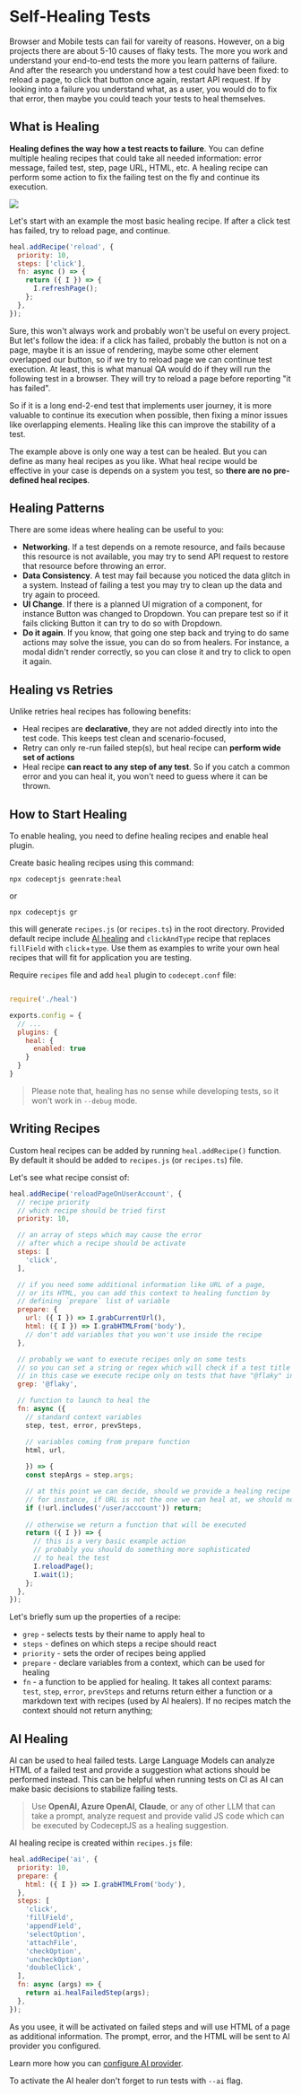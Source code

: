 # Self-Healing Tests

Browser and Mobile tests can fail for vareity of reasons. However, on a big projects there are about 5-10 causes of flaky tests. The more you work and understand your end-to-end tests the more you learn patterns of failure. And after the research you understand how a test could have been fixed: to reload a page, to click that button once again, restart API request. If by looking into a failure you understand what, as a user, you would do to fix that error, then maybe you could teach your tests to heal themselves.

## What is Healing

**Healing defines the way how a test reacts to failure**. You can define multiple healing recipes that could take all needed information: error message, failed test, step, page URL, HTML, etc. A healing recipe can perform some action to fix the failing test on the fly and continue its execution.

![](/img/healing.png)

Let's start with an example the most basic healing recipe. If after a click test has failed, try to reload page, and continue.

```js
heal.addRecipe('reload', {
  priority: 10,
  steps: ['click'],
  fn: async () => {
    return ({ I }) => {
      I.refreshPage();
    };
  },
});
```

Sure, this won't always work and probably won't be useful on every project. But let's follow the idea: if a click has failed, probably the button is not on a page, maybe it is an issue of rendering, maybe some other element overlapped our button, so if we try to reload page we can continue test execution. At least, this is what manual QA would do if they will run the following test in a browser. They will try to reload a page before reporting "it has failed".

So if it is a long end-2-end test that implements user journey, it is more valuable to continue its execution when possible, then fixing a minor issues like overlapping elements. Healing like this can improve the stability of a test.

The example above is only one way a test can be healed. But you can define as many heal recipes as you like. What heal recipe would be effective in your case is depends on a system you test, so **there are no pre-defined heal recipes**. 

## Healing Patterns

There are some ideas where healing can be useful to you:

* **Networking**. If a test depends on a remote resource, and fails because this resource is not available, you may try to send API request to restore that resource before throwing an error.
* **Data Consistency**. A test may fail because you noticed the data glitch in a system. Instead of failing a test you may try to clean up the data and try again to proceed.
* **UI Change**. If there is a planned UI migration of a component, for instance Button was changed to Dropdown. You can prepare test so if it fails clicking Button it can try to do so with Dropdown.
* **Do it again**. If you know, that going one step back and trying to do same actions may solve the issue, you can do so from healers. For instance, a modal didn't render correctly, so you can close it and try to click to open it again.

## Healing vs Retries

Unlike retries heal recipes has following benefits:

* Heal recipes are **declarative**, they are not added directly into into the test code. This keeps test clean and scenario-focused,
* Retry can only re-run failed step(s), but heal recipe can **perform wide set of actions**
* Heal recipe **can react to any step of any test**. So if you catch a common error and you can heal it, you won't need to guess where it can be thrown.

## How to Start Healing

To enable healing, you need to define healing recipes and enable heal plugin.

Create basic healing recipes using this command:

```
npx codeceptjs geenrate:heal
```

or

```
npx codeceptjs gr
```

this will generate `recipes.js` (or `recipes.ts`) in the root directory. Provided default recipe include [AI healing](#ai-healing) and `clickAndType` recipe that replaces `fillField` with `click`+`type`. Use them as examples to write your own heal recipes that will fit for application you are testing.

Require `recipes` file and add `heal` plugin to `codecept.conf` file:

```js

require('./heal')

exports.config = {
  // ...
  plugins: {
    heal: {
      enabled: true
    }
  }
}
```

> Please note that, healing has no sense while developing tests, so it won't work in `--debug` mode. 

## Writing Recipes

Custom heal recipes can be added by running `heal.addRecipe()` function. By default it should be added to `recipes.js` (or `recipes.ts`) file. 

Let's see what recipe consist of:

```js
heal.addRecipe('reloadPageOnUserAccount', {
  // recipe priority
  // which recipe should be tried first 
  priority: 10,

  // an array of steps which may cause the error
  // after which a recipe should be activate
  steps: [
    'click',
  ],

  // if you need some additional information like URL of a page,
  // or its HTML, you can add this context to healing function by 
  // defining `prepare` list of variable
  prepare: {
    url: ({ I }) => I.grabCurrentUrl(),
    html: ({ I }) => I.grabHTMLFrom('body'),
    // don't add variables that you won't use inside the recipe
  },

  // probably we want to execute recipes only on some tests
  // so you can set a string or regex which will check if a test title matches the name
  // in this case we execute recipe only on tests that have "@flaky" in their name
  grep: '@flaky',

  // function to launch to heal the 
  fn: async ({ 
    // standard context variables
    step, test, error, prevSteps,

    // variables coming from prepare function
    html, url,
    
    }) => {
    const stepArgs = step.args;

    // at this point we can decide, should we provide a healing recipe or not
    // for instance, if URL is not the one we can heal at, we should not provide any recipes
    if (!url.includes('/user/acccount')) return;
  
    // otherwise we return a function that will be executed
    return ({ I }) => {
      // this is a very basic example action
      // probably you should do something more sophisticated
      // to heal the test
      I.reloadPage();
      I.wait(1); 
    };
  },
});
```

Let's briefly sum up the properties of a recipe:

* `grep` - selects tests by their name to apply heal to
* `steps` - defines on which steps a recipe should react
* `priority` - sets the order of recipes being applied
* `prepare` - declare variables from a context, which can be used for healing
* `fn` - a function to be applied for healing. It takes all context params: `test`, `step`, `error`, `prevSteps` and returns return either a function or a markdown text with recipes (used by AI healers). If no recipes match the context should not return anything;


## AI Healing

AI can be used to heal failed tests. Large Language Models can analyze HTML of a failed test and provide a suggestion what actions should be performed instead. This can be helpful when running tests on CI as AI can make basic decisions to stabilize failing tests. 

> Use **OpenAI, Azure OpenAI, Claude**, or any of other LLM that can take a prompt, analyze request and provide valid JS code which can be executed by CodeceptJS as a healing suggestion.

AI healing recipe is created within `recipes.js` file:

```js
heal.addRecipe('ai', {
  priority: 10,
  prepare: {
    html: ({ I }) => I.grabHTMLFrom('body'),
  },
  steps: [
    'click',
    'fillField',
    'appendField',
    'selectOption',
    'attachFile',
    'checkOption',
    'uncheckOption',
    'doubleClick',
  ],
  fn: async (args) => {
    return ai.healFailedStep(args);
  },
});
```

As you usee, it will be activated on failed steps and will use HTML of a page as additional information. The prompt, error, and the HTML will be sent to AI provider you configured. 

Learn more how you can [configure AI provider](./ai).

To activate the AI healer don't forget to run tests with `--ai` flag.
